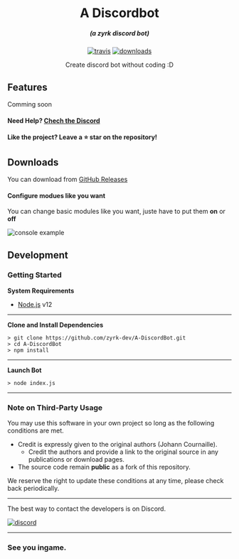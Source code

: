 
<h1 align="center">A Discordbot</h1>

<em><h5 align="center">(a zyrk discord bot)</h5></em>

[<p align="center"><img src="https://img.shields.io/travis/dscalzi/HeliosLauncher.svg?style=for-the-badge" alt="travis">](https://travis-ci.org/zyrk-dev/A-DiscordBot) [<img src="https://img.shields.io/github/downloads/zyrk-dev/A-DiscordBot/total.svg?style=for-the-badge" alt="downloads">](https://github.com/zyrk-dev/A-DiscordBot/releases)</p>

<p align="center">Create discord bot without coding :D</p>

## Features

Comming soon

#### Need Help? [Chech the Discord][wiki]

#### Like the project? Leave a ⭐ star on the repository!

## Downloads

You can download from [GitHub Releases](https://github.com/zyrk-dev/A-DiscordBot/releases)


#### Configure modues like you want 

You can change basic modules like you want, juste have to put them **on** or **off**

![console example](https://i.imgur.com/5wZgaGN.png)


## Development

### Getting Started

**System Requirements**

* [Node.js][nodejs] v12

---

**Clone and Install Dependencies**

```console
> git clone https://github.com/zyrk-dev/A-DiscordBot.git
> cd A-DiscordBot
> npm install
```

---

**Launch Bot**

```console
> node index.js
```

---

### Note on Third-Party Usage

You may use this software in your own project so long as the following conditions are met.

* Credit is expressly given to the original authors (Johann Cournaille).
  * Credit the authors and provide a link to the original source in any publications or download pages.
* The source code remain **public** as a fork of this repository.

We reserve the right to update these conditions at any time, please check back periodically.

---


The best way to contact the developers is on Discord.

[![discord](https://discordapp.com/api/guilds/689583692905054298/embed.png?style=banner3)][discord]

---

### See you ingame.


[nodejs]: https://nodejs.org/en/ 'Node.js'
[discordjs]: https://www.npmjs.com/package/discord.js?source=post_page-----7b5fe27cb6fa---------------------- 'Discord.js'
[vscode]: https://code.visualstudio.com/ 'Visual Studio Code'
[discord]: https://discord.gg/zNWUXdt 'Discord'
[wiki]: https://discord.gg/vTnSnMa 'wiki'
